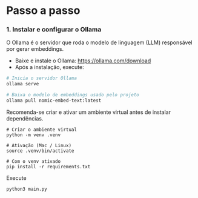 # Passo a passo

### 1. Instalar e configurar o Ollama
O Ollama é o servidor que roda o modelo de linguagem (LLM) responsável por gerar embeddings.

- Baixe e instale o Ollama: https://ollama.com/download
- Após a instalação, execute:

```bash
# Inicia o servidor Ollama
ollama serve

# Baixa o modelo de embeddings usado pelo projeto
ollama pull nomic-embed-text:latest
```

Recomenda-se criar e ativar um ambiente virtual antes de instalar dependências.
```
# Criar o ambiente virtual
python -m venv .venv

# Ativação (Mac / Linux)
source .venv/bin/activate

# Com o venv ativado
pip install -r requirements.txt
```

Execute
```
python3 main.py
```